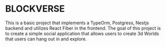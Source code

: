 # BLOCKVERSE
This is a basic project that implements a TypeOrm, Postgress, Nestjs backend and utilizes React Fiber in the frontend. The goal of this project is to create a simple social application that allows users to create 3d Worlds that users can hang out in and explore.
